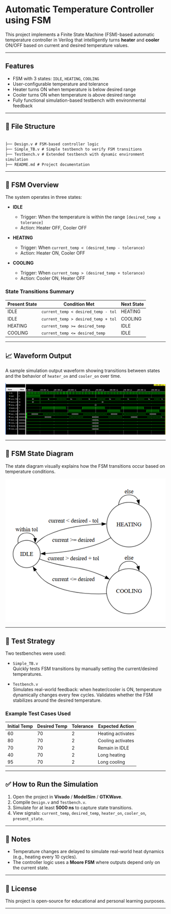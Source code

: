 # Automatic Temperature Controller using FSM

This project implements a Finite State Machine (FSM)-based automatic temperature controller in Verilog that intelligently turns **heater** and **cooler** ON/OFF based on current and desired temperature values.

---

## Features</summary>

- FSM with 3 states: `IDLE`, `HEATING`, `COOLING`
- User-configurable temperature and tolerance
- Heater turns ON when temperature is below desired range
- Cooler turns ON when temperature is above desired range
- Fully functional simulation-based testbench with environmental feedback


---

## 📂 File Structure
```

├── Design.v # FSM-based controller logic
├── Simple_TB.v # Simple testbench to verify FSM transitions
├── Testbench.v # Extended testbench with dynamic environment simulation
├── README.md # Project documentation

```

---

## 🧠 FSM Overview

The system operates in three states:

- **IDLE**
  - Trigger: When the temperature is within the range `[desired_temp ± tolerance]`
  - Action: Heater OFF, Cooler OFF

- **HEATING**
  - Trigger: When `current_temp < (desired_temp - tolerance)`
  - Action: Heater ON, Cooler OFF

- **COOLING**
  - Trigger: When `current_temp > (desired_temp + tolerance)`
  - Action: Cooler ON, Heater OFF

### State Transitions Summary

| Present State | Condition Met                            | Next State |
|---------------|-------------------------------------------|------------|
| IDLE          | `current_temp < desired_temp - tol`       | HEATING    |
| IDLE          | `current_temp > desired_temp + tol`       | COOLING    |
| HEATING       | `current_temp >= desired_temp`            | IDLE       |
| COOLING       | `current_temp <= desired_temp`            | IDLE       |

---

## 📈 Waveform Output

A sample simulation output waveform showing transitions between states and the behavior of `heater_on` and `cooler_on` over time.

![Waveform Output](https://github.com/Srikar109755/Auto_Temperature_Controller/blob/main/Outputs1(TestBench)/Waveform.png)

---

## 🔁 FSM State Diagram

The state diagram visually explains how the FSM transitions occur based on temperature conditions.

![FSM Diagram](https://github.com/Srikar109755/Auto_Temperature_Controller/blob/main/Images/FSM1.png)

---

## 🧪 Test Strategy

Two testbenches were used:

- `Simple_TB.v`  
  Quickly tests FSM transitions by manually setting the current/desired temperatures.

- `Testbench.v`  
  Simulates real-world feedback: when heater/cooler is ON, temperature dynamically changes every few cycles. Validates whether the FSM stabilizes around the desired temperature.

### Example Test Cases Used

| Initial Temp | Desired Temp | Tolerance | Expected Action   |
|--------------|--------------|-----------|--------------------|
| 60           | 70           | 2         | Heating activates  |
| 80           | 70           | 2         | Cooling activates  |
| 70           | 70           | 2         | Remain in IDLE     |
| 40           | 70           | 2         | Long heating       |
| 95           | 70           | 2         | Long cooling       |

---

## ✅ How to Run the Simulation

1. Open the project in **Vivado** / **ModelSim** / **GTKWave**.
2. Compile `Design.v` and `Testbench.v`.
3. Simulate for at least **5000 ns** to capture state transitions.
4. View signals: `current_temp`, `desired_temp`, `heater_on`, `cooler_on`, `present_state`.

---

## 📌 Notes

- Temperature changes are delayed to simulate real-world heat dynamics (e.g., heating every 10 cycles).
- The controller logic uses a **Moore FSM** where outputs depend only on the current state.

---

## 📁 License

This project is open-source for educational and personal learning purposes.

---

